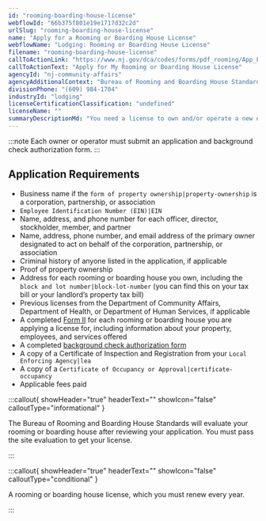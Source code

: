 ```yaml
---
id: "rooming-boarding-house-license"
webflowId: "66b375f801e19e1717d32c2d"
urlSlug: "rooming-boarding-house-license"
name: "Apply for a Rooming or Boarding House License"
webflowName: "Lodging: Rooming or Boarding House License"
filename: "rooming-boarding-house-license"
callToActionLink: "https://www.nj.gov/dca/codes/forms/pdf_rooming/App_Form_I.pdf"
callToActionText: "Apply for My Rooming or Boarding House License"
agencyId: "nj-community-affairs"
agencyAdditionalContext: "Bureau of Rooming and Boarding House Standards"
divisionPhone: "(609) 984-1704"
industryId: "lodging"
licenseCertificationClassification: "undefined"
licenseName: ""
summaryDescriptionMd: "You need a license to own and/or operate a new or existing `rooming or boarding house|rooming-boarding-house`."
---
```


:::note
Each owner or operator must submit an application and background check authorization form.
:::

## Application Requirements

- Business name if the `form of property ownership|property-ownership` is a corporation, partnership, or association
- `Employee Identification Number (EIN)|EIN`
- Name, address, and phone number for each officer, director, stockholder, member, and partner
- Name, address, phone number, and email address of the primary owner designated to act on behalf of the corporation, partnership, or association
- Criminal history of anyone listed in the application, if applicable
- Proof of property ownership
- Address for each rooming or boarding house you own, including the `block and lot number|block-lot-number` (you can find this on your tax bill or your landlord’s property tax bill)
- Previous licenses from the Department of Community Affairs, Department of Health, or Department of Human Services, if applicable
- A completed [Form II](https://www.nj.gov/dca/codes/forms/pdf_rooming/App_Form_II.pdf) for each rooming or boarding house you are applying a license for, including information about your property, employees, and services offered
- A completed [background check authorization form](https://www.nj.gov/dca/codes/forms/pdf_rooming/Notice_Auth.pdf)
- A copy of a Certificate of Inspection and Registration from your `Local Enforcing Agency|lea`
- A copy of a `Certificate of Occupancy or Approval|certificate-occupancy`
- Applicable fees paid

:::callout{ showHeader="true" headerText="" showIcon="false" calloutType="informational" }

The Bureau of Rooming and Boarding House Standards will evaluate your rooming or boarding house after reviewing your application. You must pass the site evaluation to get your license.

:::

:::callout{ showHeader="true" headerText="" showIcon="false" calloutType="conditional" }

A rooming or boarding house license, which you must renew every year.

:::
